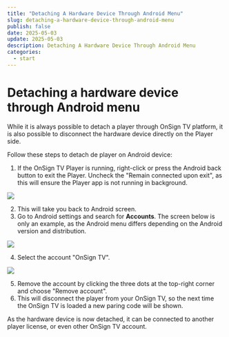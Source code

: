 ```yaml
---
title: "Detaching A Hardware Device Through Android Menu"
slug: detaching-a-hardware-device-through-android-menu
publish: false
date: 2025-05-03
update: 2025-05-03
description: Detaching A Hardware Device Through Android Menu
categories:
  - start
---
```


Detaching a hardware device through Android menu
================================================

While it is always possible to detach a player through OnSign TV platform, it is also possible to disconnect the hardware device directly on the Player side.

Follow these steps to detach de player on Android device:

1. If the OnSign TV Player is running, right-click or press the Android back button to exit the Player. Uncheck the "Remain connected upon exit", as this will ensure the Player app is not running in background.

![](https://static.helpjuice.com/helpjuice_production/uploads/upload/image/23821/direct/1731406542319/how-to-disconnect-a-player-android_4.jpg)

2. This will take you back to Android screen.
3. Go to Android settings and search for **Accounts**. The screen below is only an example, as the Android menu differs depending on the Android version and distribution.

![](https://static.helpjuice.com/helpjuice_production/uploads/upload/image/23821/direct/1731406591964/how-to-disconnect-a-player-android_6.jpg)

4. Select the account "OnSign TV".

![](https://static.helpjuice.com/helpjuice_production/uploads/upload/image/23821/direct/1731406612811/how-to-disconnect-a-player-android_7.jpg)

5. Remove the account by clicking the three dots at the top-right corner and choose "Remove account".
6. This will disconnect the player from your OnSign TV, so the next time the OnSign TV is loaded a new paring code will be shown.

As the hardware device is now detached, it can be connected to another player license, or even other OnSign TV account.
